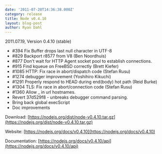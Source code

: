 ```yaml
---
date: '2011-07-20T14:36:38.000Z'
category: release
title: Node v0.4.10
layout: blog-post
author: Ryan Dahl
---
```


2011.07.19, Version 0.4.10 (stable)

- #394 Fix Buffer drops last null character in UTF-8
- #829 Backport r8577 from V8 (Ben Noordhuis)
- #877 Don't wait for HTTP Agent socket pool to establish connections.
- #915 Find kqueue on FreeBSD correctly (Brett Kiefer)
- #1085 HTTP: Fix race in abort/dispatch code (Stefan Rusu)
- #1274 debugger improvement (Yoshihiro Kikuchi)
- #1291 Properly respond to HEAD during end(body) hot path (Reid Burke)
- #1304 TLS: Fix race in abort/connection code (Stefan Rusu)
- #1360 Allow \_ in url hostnames.
- Revert 37d529f8 - unbreaks debugger command parsing.
- Bring back global execScript
- Doc improvements

Download: [https://nodejs.org/dist/node-v0.4.10.tar.gz](https://nodejs.org/dist/node-v0.4.10.tar.gz)

Website: [https://nodejs.org/docs/v0.4.10](https://nodejs.org/docs/v0.4.10)

Documentation: [https://nodejs.org/docs/v0.4.10/api](https://nodejs.org/docs/v0.4.10/api)
